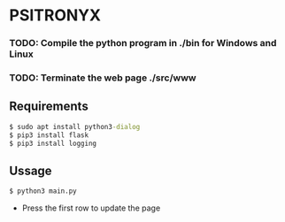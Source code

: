 # PSITRONYX

### TODO: Compile the python program in ./bin for Windows and Linux
### TODO: Terminate the web page ./src/www

## Requirements

```cmd
$ sudo apt install python3-dialog
$ pip3 install flask
$ pip3 install logging
```

## Ussage

```cmd
$ python3 main.py
```
- Press the first row to update the page
